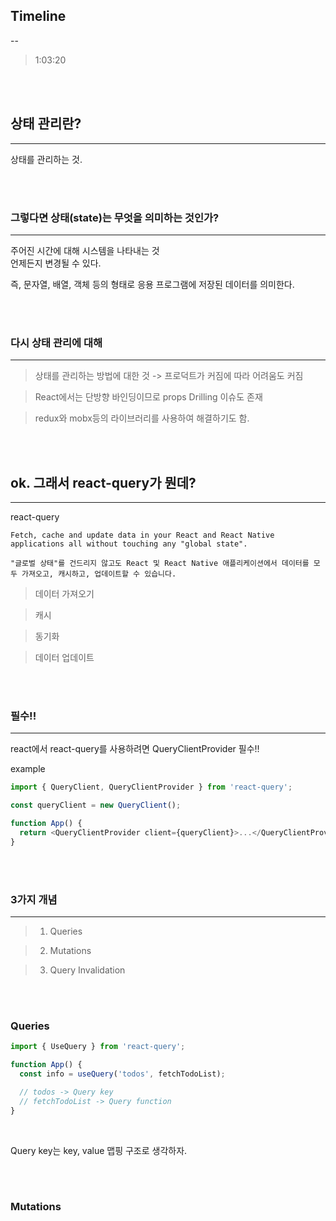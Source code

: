 ## Timeline

--

> 1:03:20

<br>
<br>

## 상태 관리란?

---

상태를 관리하는 것.

<br>
<br>

### 그렇다면 상태(state)는 무엇을 의미하는 것인가?

---

주어진 시간에 대해 시스템을 나타내는 것 <br>
언제든지 변경될 수 있다.

즉, 문자열, 배열, 객체 등의 형태로 응용 프로그램에 저장된 데이터를 의미한다.

<br>
<br>

### 다시 상태 관리에 대해

---

> 상태를 관리하는 방법에 대한 것 -> 프로덕트가 커짐에 따라 어려움도 커짐

> React에서는 단방향 바인딩이므로 props Drilling 이슈도 존재

> redux와 mobx등의 라이브러리를 사용하여 해결하기도 함.

<br>
<br>

## ok. 그래서 react-query가 뭔데?

---

react-query

```
Fetch, cache and update data in your React and React Native applications all without touching any "global state".

"글로벌 상태"를 건드리지 않고도 React 및 React Native 애플리케이션에서 데이터를 모두 가져오고, 캐시하고, 업데이트할 수 있습니다.
```

> 데이터 가져오기

> 캐시

> 동기화

> 데이터 업데이트

<br>
<br>

### 필수!!

---

react에서 react-query를 사용하려면
QueryClientProvider 필수!!

example

```js
import { QueryClient, QueryClientProvider } from 'react-query';

const queryClient = new QueryClient();

function App() {
  return <QueryClientProvider client={queryClient}>...</QueryClientProvider>;
}
```

<br>
<br>

### 3가지 개념

---

> 1. Queries

> 2. Mutations

> 3. Query Invalidation

<br>
<br>

### Queries

```js
import { UseQuery } from 'react-query';

function App() {
  const info = useQuery('todos', fetchTodoList);

  // todos -> Query key
  // fetchTodoList -> Query function
}
```

<br>

Query key는 key, value 맵핑 구조로 생각하자.

<br>
<br>

### Mutations
